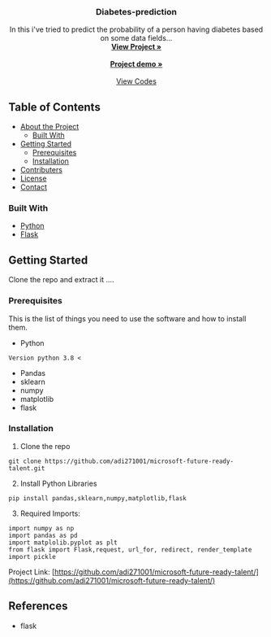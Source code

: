 <br />
<p align="center">
  <a href="https://github.com/adi271001/microsoft-future-ready-talent">
  </a>

  <h3 align="center">Diabetes-prediction</h3>
  <p align="center">
    In this i've tried to predict the probability of a person having diabetes based on some data fields...
    <br />
    <a href="https://diabetes-prediction2710.herokuapp.com/"><strong>View Project »</strong></a>
    <br />
  <br />
    <a href="https://drive.google.com/drive/folders/1S7QCnN_5T8Ho9guEp2N_SNA17JQHfcm4?usp=sharing"><strong>Project demo »</strong></a>
    <br />
    <br />
    <a href="https://github.com/adi271001/microsoft-future-ready-talent">View Codes</a>
  </p>
</p>



<!-- TABLE OF CONTENTS -->
## Table of Contents

* [About the Project](#about-the-project)
  * [Built With](#built-with)
* [Getting Started](#getting-started)
  * [Prerequisites](#prerequisites)
  * [Installation](#installation)
* [Contributers](#contributers)
* [License](#license)
* [Contact](#contact)
### Built With

* [Python](python)
* [Flask](flask)
<!-- GETTING STARTED -->
## Getting Started

Clone the repo and extract it ....

### Prerequisites

This is the list of things you need to use the software and how to install them.
* Python
```
Version python 3.8 <
```
* Pandas
* sklearn
* numpy
* matplotlib
* flask

### Installation
 
1. Clone the repo
```
git clone https://github.com/adi271001/microsoft-future-ready-talent.git
```
2. Install Python Libraries
```
pip install pandas,sklearn,numpy,matplotlib,flask

```

3. Required Imports:
```
import numpy as np
import pandas as pd
import matplolib.pyplot as plt
from flask import Flask,request, url_for, redirect, render_template
import pickle
```
Project Link: [https://github.com/adi271001/microsoft-future-ready-talent/](https://github.com/adi271001/microsoft-future-ready-talent/)


## References
* flask
